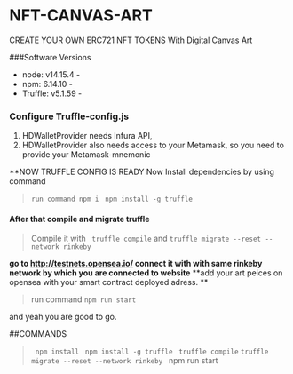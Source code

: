 # NFT-CANVAS-ART
CREATE YOUR OWN ERC721 NFT TOKENS With  Digital Canvas Art 

###Software Versions
- node: v14.15.4 - 
- npm: 6.14.10 - 
- Truffle: v5.1.59 - 

### Configure Truffle-config.js
1. HDWalletProvider needs Infura API,
2. HDWalletProvider also needs access to your Metamask, so you need to provide your Metamask-mnemonic

**NOW TRUFFLE CONFIG IS READY
Now Install dependencies by using command

> ``` run command npm i ```
> ``` npm install -g truffle```
#### After that compile and migrate truffle
>  Compile it with ``` truffle compile```
>  and
>  ```truffle migrate --reset --network rinkeby ```

**go to http://testnets.opensea.io/ connect it with with same rinkeby network by which you are connected to website**
**add your art peices on opensea  with your smart contract deployed adress. **
>run command ```npm run start```

and yeah you are good to go.

##COMMANDS

> ```  npm install ```
>``` npm install -g truffle```
> ``` truffle compile```
> ```truffle migrate --reset --network rinkeby ```
> npm run start



